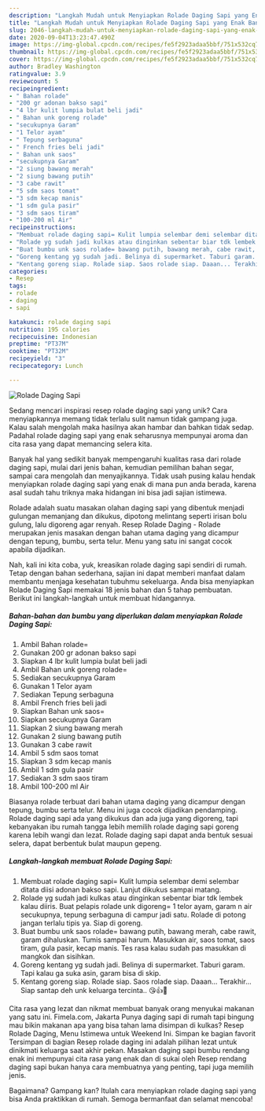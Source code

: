 ```yaml
---
description: "Langkah Mudah untuk Menyiapkan Rolade Daging Sapi yang Enak Banget"
title: "Langkah Mudah untuk Menyiapkan Rolade Daging Sapi yang Enak Banget"
slug: 2046-langkah-mudah-untuk-menyiapkan-rolade-daging-sapi-yang-enak-banget
date: 2020-09-04T13:23:47.490Z
image: https://img-global.cpcdn.com/recipes/fe5f2923adaa5bbf/751x532cq70/rolade-daging-sapi-foto-resep-utama.jpg
thumbnail: https://img-global.cpcdn.com/recipes/fe5f2923adaa5bbf/751x532cq70/rolade-daging-sapi-foto-resep-utama.jpg
cover: https://img-global.cpcdn.com/recipes/fe5f2923adaa5bbf/751x532cq70/rolade-daging-sapi-foto-resep-utama.jpg
author: Bradley Washington
ratingvalue: 3.9
reviewcount: 5
recipeingredient:
- " Bahan rolade"
- "200 gr adonan bakso sapi"
- "4 lbr kulit lumpia bulat beli jadi"
- " Bahan unk goreng rolade"
- "secukupnya Garam"
- "1 Telor ayam"
- " Tepung serbaguna"
- " French fries beli jadi"
- " Bahan unk saos"
- "secukupnya Garam"
- "2 siung bawang merah"
- "2 siung bawang putih"
- "3 cabe rawit"
- "5 sdm saos tomat"
- "3 sdm kecap manis"
- "1 sdm gula pasir"
- "3 sdm saos tiram"
- "100-200 ml Air"
recipeinstructions:
- "Membuat rolade daging sapi= Kulit lumpia selembar demi selembar ditata diisi adonan bakso sapi. Lanjut dikukus sampai matang."
- "Rolade yg sudah jadi kulkas atau dinginkan sebentar biar tdk lembek kalau diiris. Buat pelapis rolade unk digoreng= 1 telor ayam, garam n air secukupnya, tepung serbaguna di campur jadi satu. Rolade di potong jangan terlalu tipis ya. Siap di goreng."
- "Buat bumbu unk saos rolade= bawang putih, bawang merah, cabe rawit, garam dihaluskan. Tumis sampai harum. Masukkan air, saos tomat, saos tiram, gula pasir, kecap manis. Tes rasa kalau sudah pas masukkan di mangkok dan sisihkan."
- "Goreng kentang yg sudah jadi. Belinya di supermarket. Taburi garam. Tapi kalau ga suka asin, garam bisa di skip."
- "Kentang goreng siap. Rolade siap. Saos rolade siap. Daaan... Terakhir... Siap santap deh unk keluarga tercinta.. 😘👍🙂"
categories:
- Resep
tags:
- rolade
- daging
- sapi

katakunci: rolade daging sapi 
nutrition: 195 calories
recipecuisine: Indonesian
preptime: "PT37M"
cooktime: "PT32M"
recipeyield: "3"
recipecategory: Lunch

---
```



![Rolade Daging Sapi](https://img-global.cpcdn.com/recipes/fe5f2923adaa5bbf/751x532cq70/rolade-daging-sapi-foto-resep-utama.jpg)

Sedang mencari inspirasi resep rolade daging sapi yang unik? Cara menyiapkannya memang tidak terlalu sulit namun tidak gampang juga. Kalau salah mengolah maka hasilnya akan hambar dan bahkan tidak sedap. Padahal rolade daging sapi yang enak seharusnya mempunyai aroma dan cita rasa yang dapat memancing selera kita.

Banyak hal yang sedikit banyak mempengaruhi kualitas rasa dari rolade daging sapi, mulai dari jenis bahan, kemudian pemilihan bahan segar, sampai cara mengolah dan menyajikannya. Tidak usah pusing kalau hendak menyiapkan rolade daging sapi yang enak di mana pun anda berada, karena asal sudah tahu triknya maka hidangan ini bisa jadi sajian istimewa.

Rolade adalah suatu masakan olahan daging sapi yang dibentuk menjadi gulungan memanjang dan dikukus, dipotong melintang seperti irisan bolu gulung, lalu digoreng agar renyah. Resep Rolade Daging - Rolade merupakan jenis masakan dengan bahan utama daging yang dicampur dengan tepung, bumbu, serta telur. Menu yang satu ini sangat cocok apabila dijadikan.


Nah, kali ini kita coba, yuk, kreasikan rolade daging sapi sendiri di rumah. Tetap dengan bahan sederhana, sajian ini dapat memberi manfaat dalam membantu menjaga kesehatan tubuhmu sekeluarga. Anda bisa menyiapkan Rolade Daging Sapi memakai 18 jenis bahan dan 5 tahap pembuatan. Berikut ini langkah-langkah untuk membuat hidangannya.

<!--inarticleads1-->

##### Bahan-bahan dan bumbu yang diperlukan dalam menyiapkan Rolade Daging Sapi:

1. Ambil  Bahan rolade=
1. Gunakan 200 gr adonan bakso sapi
1. Siapkan 4 lbr kulit lumpia bulat beli jadi
1. Ambil  Bahan unk goreng rolade=
1. Sediakan secukupnya Garam
1. Gunakan 1 Telor ayam
1. Sediakan  Tepung serbaguna
1. Ambil  French fries beli jadi
1. Siapkan  Bahan unk saos=
1. Siapkan secukupnya Garam
1. Siapkan 2 siung bawang merah
1. Gunakan 2 siung bawang putih
1. Gunakan 3 cabe rawit
1. Ambil 5 sdm saos tomat
1. Siapkan 3 sdm kecap manis
1. Ambil 1 sdm gula pasir
1. Sediakan 3 sdm saos tiram
1. Ambil 100-200 ml Air


Biasanya rolade terbuat dari bahan utama daging yang dicampur dengan tepung, bumbu serta telur. Menu ini juga cocok dijadikan pendamping. Rolade daging sapi ada yang dikukus dan ada juga yang digoreng, tapi kebanyakan ibu rumah tangga lebih memilih rolade daging sapi goreng karena lebih wangi dan lezat. Rolade daging sapi dapat anda bentuk sesuai selera, dapat berbentuk bulat maupun gepeng. 

<!--inarticleads2-->

##### Langkah-langkah membuat Rolade Daging Sapi:

1. Membuat rolade daging sapi= Kulit lumpia selembar demi selembar ditata diisi adonan bakso sapi. Lanjut dikukus sampai matang.
1. Rolade yg sudah jadi kulkas atau dinginkan sebentar biar tdk lembek kalau diiris. Buat pelapis rolade unk digoreng= 1 telor ayam, garam n air secukupnya, tepung serbaguna di campur jadi satu. Rolade di potong jangan terlalu tipis ya. Siap di goreng.
1. Buat bumbu unk saos rolade= bawang putih, bawang merah, cabe rawit, garam dihaluskan. Tumis sampai harum. Masukkan air, saos tomat, saos tiram, gula pasir, kecap manis. Tes rasa kalau sudah pas masukkan di mangkok dan sisihkan.
1. Goreng kentang yg sudah jadi. Belinya di supermarket. Taburi garam. Tapi kalau ga suka asin, garam bisa di skip.
1. Kentang goreng siap. Rolade siap. Saos rolade siap. Daaan... Terakhir... Siap santap deh unk keluarga tercinta.. 😘👍🙂


Cita rasa yang lezat dan nikmat membuat banyak orang menyukai makanan yang satu ini. Fimela.com, Jakarta Punya daging sapi di rumah tapi bingung mau bikin makanan apa yang bisa tahan lama disimpan di kulkas? Resep Rolade Daging, Menu Istimewa untuk Weekend Ini. Simpan ke bagian favorit Tersimpan di bagian Resep rolade daging ini adalah pilihan lezat untuk dinikmati keluarga saat akhir pekan. Masakan daging sapi bumbu rendang enak ini mempunyai cita rasa yang enak dan di sukai oleh Resep rendang daging sapi bukan hanya cara membuatnya yang penting, tapi juga memilih jenis. 

Bagaimana? Gampang kan? Itulah cara menyiapkan rolade daging sapi yang bisa Anda praktikkan di rumah. Semoga bermanfaat dan selamat mencoba!
